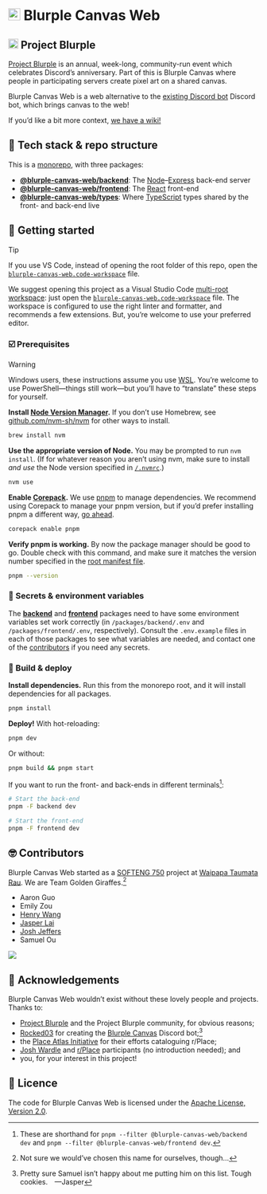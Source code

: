 # <img src="https://github.com/UOA-CS732-SE750-Students-2024/project-group-golden-giraffes/assets/33956381/86000a76-a73b-4abe-8c61-05dbfecbec40" width="24" height="24" /> Blurple Canvas Web

## <img src="https://github.com/UOA-CS732-SE750-Students-2024/project-group-golden-giraffes/assets/33956381/02ac039f-67da-4aeb-a7be-c0363fee3917" width="20" height="20" /> Project Blurple

[Project Blurple](https://projectblurple.com) is an annual, week-long, community-run event which celebrates Discord’s anniversary. Part of this is Blurple Canvas where people in participating servers create pixel art on a shared canvas.

Blurple Canvas Web is a web alternative to the [existing Discord bot](https://github.com/Rocked03/Blurple-Canvas) Discord bot, which brings canvas to the web!

If you’d like a bit more context, [we have a wiki!](https://github.com/UOA-CS732-SE750-Students-2024/project-group-golden-giraffes/wiki/Blurple-Canvas-Web-Wiki)

## 🥪 Tech stack & repo structure

This is a [monorepo](https://monorepo.tools), with three packages:

- **[@blurple-canvas-web/backend](/packages/backend#readme)**: The [Node](https://nodejs.org)–[Express](https://expressjs.com) back-end server
- **[@blurple-canvas-web/frontend](/packages/frontend#readme)**: The [React](https://react.dev) front-end
- **[@blurple-canvas-web/types](/packages/types#readme)**: Where [TypeScript](https://www.typescriptlang.org) types shared by the front- and back-end live

## 🌱 Getting started

> [!TIP]
> If you use VS Code, instead of opening the root folder of this repo, open the [`blurple-canvas-web.code-workspace`](/blurple-canvas-web.code-workspace) file.

We suggest opening this project as a Visual Studio Code [multi-root workspace](https://code.visualstudio.com/docs/editor/multi-root-workspaces): just open the [`blurple-canvas-web.code-workspace`](/blurple-canvas-web.code-workspace) file. The workspace is configured to use the right linter and formatter, and recommends a few extensions. But, you’re welcome to use your preferred editor.

### ☑️ Prerequisites

> [!WARNING]
> Windows users, these instructions assume you use [WSL](https://learn.microsoft.com/en-us/windows/wsl). You’re welcome to use PowerShell—things still work—but you’ll have to “translate” these steps for yourself.

**Install [Node Version Manager](https://github.com/nvm-sh/nvm).** If you don’t use Homebrew, see [github.com/nvm-sh/nvm](https://github.com/nvm-sh/nvm?tab=readme-ov-file#installing-and-updating) for other ways to install.

```sh
brew install nvm
```

**Use the appropriate version of Node.** You may be prompted to run `nvm install`. (If for whatever reason you aren’t using nvm, make sure to install _and use_ the Node version specified in [`/.nvmrc`](/.nvmrc).)

```sh
nvm use
```

**Enable [Corepack](https://nodejs.org/api/corepack.html).** We use [pnpm](https://pnpm.io) to manage dependencies. We recommend using Corepack to manage your pnpm version, but if you’d prefer installing pnpm a different way, [go ahead](https://pnpm.io/installation).

```sh
corepack enable pnpm
```

**Verify pnpm is working.** By now the package manager should be good to go. Double check with this command, and make sure it matches the version number specified in the [root manifest file](/package.json).

```sh
pnpm --version
```

### 🤫 Secrets & environment variables

The **[backend](/packages/backend/.env.example)** and **[frontend](/packages/frontend/.env.example)** packages need to have some environment variables set work correctly (in `/packages/backend/.env` and `/packages/frontend/.env`, respectively). Consult the `.env.example` files in each of those packages to see what variables are needed, and contact one of the [contributors](https://github.com/UOA-CS732-SE750-Students-2024/project-group-golden-giraffes/graphs/contributors) if you need any secrets.

### 🚀 Build & deploy

**Install dependencies.** Run this from the monorepo root, and it will install dependencies for all packages.

```sh
pnpm install
```

**Deploy!** With hot-reloading:

```sh
pnpm dev
```

Or without:

```sh
pnpm build && pnpm start
```

If you want to run the front- and back-ends in different terminals[^filter]:

[^filter]: These are shorthand for `pnpm --filter @blurple-canvas-web/backend dev` and `pnpm --filter @blurple-canvas-web/frontend dev`.

```sh
# Start the back-end
pnpm -F backend dev
```

```sh
# Start the front-end
pnpm -F frontend dev
```

## 🤓 Contributors

Blurple Canvas Web started as a [SOFTENG 750](https://courseoutline.auckland.ac.nz/dco/course/SOFTENG/750) project at [Waipapa Taumata Rau](https://www.auckland.ac.nz). We are Team Golden Giraffes.[^teamname]

[^teamname]: Not sure we would’ve chosen this name for ourselves, though…

- Aaron Guo
- Emily Zou
- [Henry Wang](http://henryh.wang)
- [Jasper Lai](https://lai.nz)
- [Josh Jeffers](https://pumbas.net)
- Samuel Ou

![](./group-image/Golden%20Giraffes.webp)

## 💌 Acknowledgements

Blurple Canvas Web wouldn’t exist without these lovely people and projects. Thanks to:

- [Project Blurple](https://projectblurple.com) and the Project Blurple community, for obvious reasons;
- [Rocked03](https://github.com/Rocked03) for creating the [Blurple Canvas](https://github.com/Rocked03/Blurple-Canvas) Discord bot;[^samuel]
- the [Place Atlas Initiative](https://github.com/placeAtlas) for their efforts cataloguing r/Place;
- [Josh Wardle](https://www.powerlanguage.co.uk) and [r/Place](https://www.reddit.com/r/place) participants (no introduction needed); and
- you, for your interest in this project!

[^samuel]: Pretty sure Samuel isn’t happy about me putting him on this list. Tough cookies.&emsp;—Jasper

## 📜 Licence

The code for Blurple Canvas Web is licensed under the [Apache License, Version 2.0](https://github.com/UOA-CS732-SE750-Students-2024/project-group-golden-giraffes?tab=License-1-ov-file#readme).
